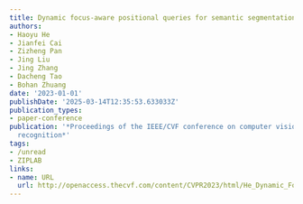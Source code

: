 ```yaml
---
title: Dynamic focus-aware positional queries for semantic segmentation
authors:
- Haoyu He
- Jianfei Cai
- Zizheng Pan
- Jing Liu
- Jing Zhang
- Dacheng Tao
- Bohan Zhuang
date: '2023-01-01'
publishDate: '2025-03-14T12:35:53.633033Z'
publication_types:
- paper-conference
publication: '*Proceedings of the IEEE/CVF conference on computer vision and pattern
  recognition*'
tags:
- /unread
- ZIPLAB
links:
- name: URL
  url: http://openaccess.thecvf.com/content/CVPR2023/html/He_Dynamic_Focus-Aware_Positional_Queries_for_Semantic_Segmentation_CVPR_2023_paper.html
---
```

